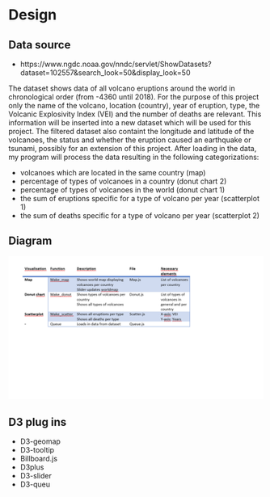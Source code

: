 # Design

## Data source
<ul>
<li>https://www.ngdc.noaa.gov/nndc/servlet/ShowDatasets?dataset=102557&search_look=50&display_look=50</li>
</ul>

The dataset shows data of all volcano eruptions around the world in chronological order (from -4360 until 2018). For the purpose of this project only the name of the volcano, location (country), year of eruption, type, the Volcanic Explosivity Index (VEI) and the number of deaths are relevant. This information will be inserted into a new dataset which will be used for this project. The filtered dataset also containt the longitude and latitude of the volcanoes, the status and whether the eruption caused an earthquake or tsunami, possibly for an extension of this project.
After loading in the data, my program will process the data resulting in the following categorizations:
<ul>
<li>volcanoes which are located in the same country (map)</li>
<li>percentage of types of volcanoes in a country (donut chart 2) </li>
  <li>percentage of types of volcanoes in the world (donut chart 1)</li>
  <li>the sum of eruptions specific for a type of volcano per year (scatterplot 1)</li>
  <li>the sum of deaths specific for a type of volcano per year (scatterplot 2) </li>
</ul>

## Diagram

![](doc/diagram.png)

## D3 plug ins

<ul>
<li>D3-geomap</li>
  <li>D3-tooltip</li>
  <li>Billboard.js</li>
  <li>D3plus</li>
  <li>D3-slider</li>
  <li>D3-queu</li>
  </ul>



